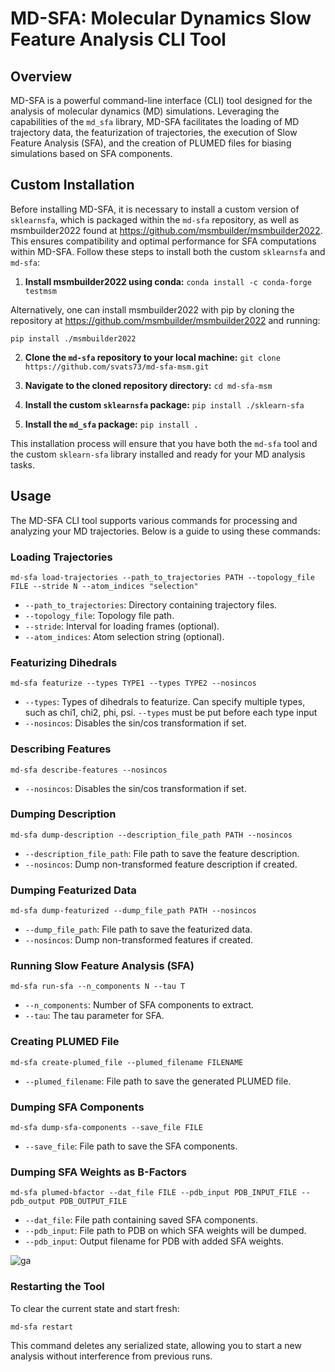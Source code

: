 # MD-SFA: Molecular Dynamics Slow Feature Analysis CLI Tool

## Overview

MD-SFA is a powerful command-line interface (CLI) tool designed for the analysis of molecular dynamics (MD) simulations. Leveraging the capabilities of the `md_sfa` library, MD-SFA facilitates the loading of MD trajectory data, the featurization of trajectories, the execution of Slow Feature Analysis (SFA), and the creation of PLUMED files for biasing simulations based on SFA components. 

## Custom Installation

Before installing MD-SFA, it is necessary to install a custom version of `sklearnsfa`, which is packaged within the `md-sfa` repository, as well as msmbuilder2022 found at https://github.com/msmbuilder/msmbuilder2022. This ensures compatibility and optimal performance for SFA computations within MD-SFA. Follow these steps to install both the custom `sklearnsfa` and `md-sfa`:

1. **Install msmbuilder2022 using conda:**
``` conda install -c conda-forge testmsm ```

Alternatively, one can install msmbuilder2022 with pip by cloning the repository at https://github.com/msmbuilder/msmbuilder2022 and running:

``` pip install ./msmbuilder2022 ```

2. **Clone the `md-sfa` repository to your local machine:**
``` git clone https://github.com/svats73/md-sfa-msm.git ```

3. **Navigate to the cloned repository directory:**
``` cd md-sfa-msm ```

4. **Install the custom `sklearnsfa` package:**
``` pip install ./sklearn-sfa ```

5. **Install the `md_sfa` package:**
``` pip install . ```

This installation process will ensure that you have both the `md-sfa` tool and the custom `sklearn-sfa` library installed and ready for your MD analysis tasks.

## Usage

The MD-SFA CLI tool supports various commands for processing and analyzing your MD trajectories. Below is a guide to using these commands:

### Loading Trajectories

``` md-sfa load-trajectories --path_to_trajectories PATH --topology_file FILE --stride N --atom_indices "selection" ```

- `--path_to_trajectories`: Directory containing trajectory files.
- `--topology_file`: Topology file path.
- `--stride`: Interval for loading frames (optional).
- `--atom_indices`: Atom selection string (optional).

### Featurizing Dihedrals

``` md-sfa featurize --types TYPE1 --types TYPE2 --nosincos ```

- `--types`: Types of dihedrals to featurize. Can specify multiple types, such as chi1, chi2, phi, psi. `--types` must be put before each type input
- `--nosincos`: Disables the sin/cos transformation if set.

### Describing Features

``` md-sfa describe-features --nosincos ```

- `--nosincos`: Disables the sin/cos transformation if set.

### Dumping Description

``` md-sfa dump-description --description_file_path PATH --nosincos ```

- `--description_file_path`: File path to save the feature description.
- `--nosincos`: Dump non-transformed feature description if created.

### Dumping Featurized Data

``` md-sfa dump-featurized --dump_file_path PATH --nosincos ```

- `--dump_file_path`: File path to save the featurized data.
- `--nosincos`: Dump non-transformed features if created.

### Running Slow Feature Analysis (SFA)

``` md-sfa run-sfa --n_components N --tau T ```

- `--n_components`: Number of SFA components to extract.
- `--tau`: The tau parameter for SFA.

### Creating PLUMED File

``` md-sfa create-plumed_file --plumed_filename FILENAME ```

- `--plumed_filename`: File path to save the generated PLUMED file.

### Dumping SFA Components

``` md-sfa dump-sfa-components --save_file FILE ```

- `--save_file`: File path to save the SFA components.

### Dumping SFA Weights as B-Factors

``` md-sfa plumed-bfactor --dat_file FILE --pdb_input PDB_INPUT_FILE --pdb_output PDB_OUTPUT_FILE ```

- `--dat_file`: File path containing saved SFA components.
- `--pdb_input`: File path to PDB on which SFA weights will be dumped.
- `--pdb_input`: Output filename for PDB with added SFA weights.

![ga](/sfa-weights.png)

### Restarting the Tool

To clear the current state and start fresh:

``` md-sfa restart ```

This command deletes any serialized state, allowing you to start a new analysis without interference from previous runs.

